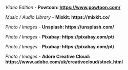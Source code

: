 <i> Video Edition </i> - <b> Powtoon: https://www.powtoon.com/ </b>
<p> <i> Music / Audio Library </i> - <b> Mixkit: https://mixkit.co/ </b>
<p> <i> Photo / Images </i> - <b> Unsplash: https://unsplash.com/ </b>
<p> <i> Photo / Images </i> - <b> Pixabay: https://pixabay.com/pt/ </b>
<p> <i> Photo / Images </i> - <b> Pixabay: https://pixabay.com/pt/ </b>
<p> <i> Photo / Images </i> - <b> Adore Creative Cloud: https://www.adobe.com/uk/creativecloud/stock.html  </b>
